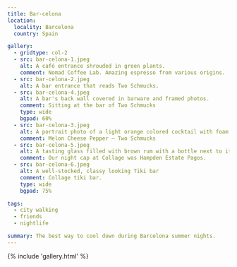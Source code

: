 ```yaml
---
title: Bar-celona
location:
  locality: Barcelona
  country: Spain

gallery:
  - gridtype: col-2
  - src: bar-celona-1.jpeg
    alt: A café entrance shrouded in green plants.
    comment: Nomad Coffee Lab. Amazing espresso from various origins.
  - src: bar-celona-2.jpeg
    alt: A bar entrance that reads Two Schmucks.
  - src: bar-celona-4.jpeg
    alt: A bar's back wall covered in barware and framed photos.
    comment: Sitting at the bar of Two Schmucks
    type: wide
    bgpad: 60%
  - src: bar-celona-3.jpeg
    alt: A portrait photo of a light orange colored cocktail with foam head.
    comment: Melon Cheese Pepper — Two Schmucks
  - src: bar-celona-5.jpeg
    alt: A tasting glass filled with brown rum with a bottle next to it that reads Hampden Estate Pagos.
    comment: Our night cap at Collage was Hampden Estate Pagos.
  - src: bar-celona-6.jpeg
    alt: A well-stocked, classy looking Tiki bar
    comment: Collage tiki bar.
    type: wide
    bgpad: 75%

tags:
  - city walking
  - friends
  - nightlife

summary: The best way to cool down during Barcelona summer nights.
---
```


{% include 'gallery.html' %}
